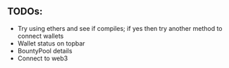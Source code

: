 ## TODOs:

- Try using ethers and see if compiles; if yes then try another method to connect wallets
- Wallet status on topbar
- BountyPool details
- Connect to web3
